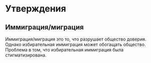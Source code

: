 # Утверждения

## Иммиграция/миграция

Иммиграция/миграция это то, что разрушает общество доверия. Однако избирательная иммиграция может обогащать общество. Проблема в том, что избирательная иммиграция была стигматизирована.
